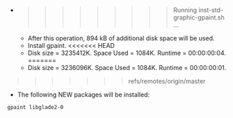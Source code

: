 * >>>>>>>>> Running inst-std-graphic-gpaint.sh ...
  * After this operation, 894 kB of additional disk space will be used.
  * Install gpaint.
<<<<<<< HEAD
  * Disk size = 3235412K. Space Used = 1084K. Runtime = 00:00:00:04.
=======
  * Disk size = 3236096K. Space Used = 1084K. Runtime = 00:00:00:01.
>>>>>>> refs/remotes/origin/master
  * The following NEW packages will be installed:
  ```bash
gpaint libglade2-0
  ```
